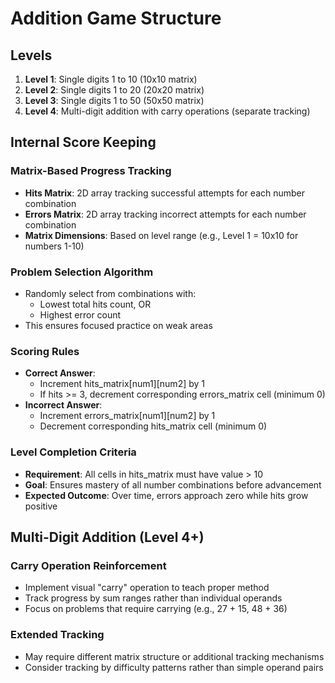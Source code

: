 # Addition Game Structure

## Levels

1. **Level 1**: Single digits 1 to 10 (10x10 matrix)
2. **Level 2**: Single digits 1 to 20 (20x20 matrix)
3. **Level 3**: Single digits 1 to 50 (50x50 matrix)
4. **Level 4**: Multi-digit addition with carry operations (separate tracking)

## Internal Score Keeping

### Matrix-Based Progress Tracking

- **Hits Matrix**: 2D array tracking successful attempts for each number combination
- **Errors Matrix**: 2D array tracking incorrect attempts for each number combination
- **Matrix Dimensions**: Based on level range (e.g., Level 1 = 10x10 for numbers 1-10)

### Problem Selection Algorithm

- Randomly select from combinations with:
  - Lowest total hits count, OR
  - Highest error count
- This ensures focused practice on weak areas

### Scoring Rules

- **Correct Answer**:
  - Increment hits_matrix\[num1]\[num2] by 1
  - If hits >= 3, decrement corresponding errors_matrix cell (minimum 0)
- **Incorrect Answer**:
  - Increment errors_matrix\[num1]\[num2] by 1
  - Decrement corresponding hits_matrix cell (minimum 0)

### Level Completion Criteria

- **Requirement**: All cells in hits_matrix must have value > 10
- **Goal**: Ensures mastery of all number combinations before advancement
- **Expected Outcome**: Over time, errors approach zero while hits grow positive

## Multi-Digit Addition (Level 4+)

### Carry Operation Reinforcement

- Implement visual "carry" operation to teach proper method
- Track progress by sum ranges rather than individual operands
- Focus on problems that require carrying (e.g., 27 + 15, 48 + 36)

### Extended Tracking

- May require different matrix structure or additional tracking mechanisms
- Consider tracking by difficulty patterns rather than simple operand pairs
